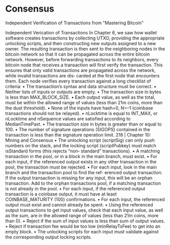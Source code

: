 # Consensus

Independent Verification of Transactions from "Mastering Bitcoin"

Independent Verication of Transactions
In Chapter 6, we saw how wallet software creates transactions by collecting UTXO, providing the appropriate unlocking scripts, and then constructing new outputs assigned to a new owner. The resulting transaction is then sent to the neighboring nodes in the bitcoin network so that it can be propagated across the entire bitcoin network.
However, before forwarding transactions to its neighbors, every bitcoin node that receives a transaction will first verify the transaction. This ensures that only valid transactions are propagated across the network, while invalid transactions are dis‐ carded at the first node that encounters them.
Each node verifies every transaction against a long checklist of criteria:
• The transaction’s syntax and data structure must be correct.
• Neither lists of inputs or outputs are empty.
• The transaction size in bytes is less than MAX_BLOCK_SIZE.
• Each output value, as well as the total, must be within the allowed range of values (less than 21m coins, more than the dust threshold).
• None of the inputs have hash=0, N=–1 (coinbase transactions should not be relayed).
• nLocktime is equal to INT_MAX, or nLocktime and nSequence values are satisfied according to MedianTimePast.
• The transaction size in bytes is greater than or equal to 100.
• The number of signature operations (SIGOPS) contained in the transaction is less than the signature operation limit.
 218 | Chapter 10: Mining and Consensus
• The unlocking script (scriptSig) can only push numbers on the stack, and the locking script (scriptPubkey) must match isStandard forms (this rejects “non‐ standard” transactions).
• A matching transaction in the pool, or in a block in the main branch, must exist.
• For each input, if the referenced output exists in any other transaction in the pool, the transaction must be rejected.
• For each input, look in the main branch and the transaction pool to find the ref‐ erenced output transaction. If the output transaction is missing for any input, this will be an orphan transaction. Add to the orphan transactions pool, if a matching transaction is not already in the pool.
• For each input, if the referenced output transaction is a coinbase output, it must have at least COINBASE_MATURITY (100) confirmations.
• For each input, the referenced output must exist and cannot already be spent.
• Using the referenced output transactions to get input values, check that each input value, as well as the sum, are in the allowed range of values (less than 21m coins, more than 0).
• Reject if the sum of input values is less than sum of output values.
• Reject if transaction fee would be too low (minRelayTxFee) to get into an empty block.
• The unlocking scripts for each input must validate against the corresponding output locking scripts.
